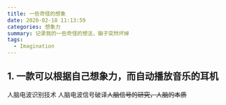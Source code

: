 ```yaml
---
title: 一些奇怪的想象
date: 2020-02-18 11:13:59
categories: 想象力
summary: 记录我的一些奇怪的想法，脑子突然坏掉
tags:
  - Imagination
---
```


<!--more-->

## 1. 一款可以根据自己想象力，而自动播放音乐的耳机

人脑电波识别技术
人脑电波信号破译~~人脑信号的研究，人脑的本质~~

